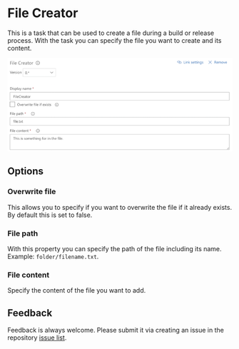 # File Creator

This is a task that can be used to create a file during a build or release process. With the task you can specify the file you want to create and its content.

![File creator options](./images/file-creator-options.png)

## Options

### Overwrite file

This allows you to specify if you want to overwrite the file if it already exists. By default this is set to false.

### File path

With this property you can specify the path of the file including its name. Example: `folder/filename.txt`.

### File content

Specify the content of the file you want to add.

## Feedback

Feedback is always welcome. Please submit it via creating an issue in the repository [issue list](https://github.com/estruyf/vsts-file-creator/issues).